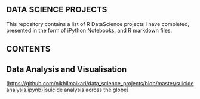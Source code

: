 ## DATA SCIENCE PROJECTS

This repository contains a list of R DataScience projects I have completed, presented in the form of iPython Notebooks, and R markdown files.


## CONTENTS

## Data Analysis and Visualisation

(https://github.com/nikhilmalkari/data_science_projects/blob/master/suicideanalysis.ipynb)[suicide analysis across the globe]





